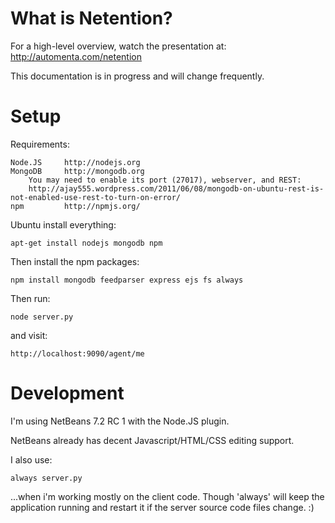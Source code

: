 What is Netention?
==================
For a high-level overview, watch the presentation at: http://automenta.com/netention

This documentation is in progress and will change frequently.

Setup
=====
Requirements:

    Node.JS     http://nodejs.org
    MongoDB     http://mongodb.org
        You may need to enable its port (27017), webserver, and REST:
        http://ajay555.wordpress.com/2011/06/08/mongodb-on-ubuntu-rest-is-not-enabled-use-rest-to-turn-on-error/
    npm         http://npmjs.org/
        
Ubuntu install everything: 

    apt-get install nodejs mongodb npm

Then install the npm packages:

    npm install mongodb feedparser express ejs fs always

Then run:

    node server.py

and visit:

    http://localhost:9090/agent/me


Development
===========
I'm using NetBeans 7.2 RC 1 with the Node.JS plugin.  

NetBeans already has decent Javascript/HTML/CSS editing support.

I also use:

    always server.py

...when i'm working mostly on the client code.  Though 'always' will keep the
application running and restart it if the server source code files change. :)